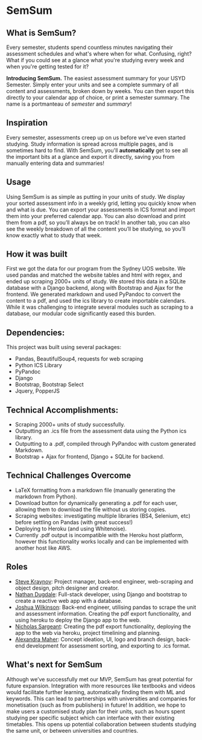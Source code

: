 # SemSum

## What is SemSum?
Every semester, students spend countless minutes navigating their assessment schedules and what's where when for what. Confusing, right? What if you could see at a glance what you're studying every week and when you're getting tested for it?

**Introducing SemSum.** The easiest assessment summary for your USYD Semester. Simply enter your units and see a complete summary of all content and assessments, broken down by weeks. You can then export this directly to your calendar app of choice, or print a semester summary. The name is a portmanteau of *semester* and *summary*!

## Inspiration

Every semester, assessments creep up on us before we've even started studying. Study information is spread across multiple pages, and is sometimes hard to find. With SemSum, you'll **automatically** get to see all the important bits at a glance and export it directly, saving you from manually entering data and summaries! 

## Usage
Using SemSum is as simple as putting in your units of study. We display your sorted assessment info in a weekly grid, letting you quickly know when and what is due. You can export your assessments in ICS format and import them into your preferred calendar app. You can also download and print them from a pdf, so you’ll always be on track! In another tab, you can also see the weekly breakdown of all the content you’ll be studying, so you’ll know exactly what to study that week.

## How it was built
First we got the data for our program from the Sydney UOS website. We used pandas and matched the website tables and html with regex, and ended up scraping 2000+ units of study. We stored this data in a SQLite database with a Django backend, along with Bootstrap and Ajax for the frontend. We generated markdown and used PyPandoc to convert the content to a pdf, and used the ics library to create importable calendars. While it was challenging to integrate several modules such as scraping to a database, our modular code significantly eased this burden. 

## Dependencies:
This project was built using several packages:
- Pandas, BeautifulSoup4, requests for web scraping 
- Python ICS Library 
- PyPandoc 
- Django 
- Bootstrap, Bootstrap Select
- Jquery, PopperJS

## Technical Accomplishments:
- Scraping 2000+ units of study successfully.
- Outputting an .ics file from the assessment data using the Python ics library. 
- Outputting to a .pdf, compiled through PyPandoc with custom generated Markdown. 
- Bootstrap + Ajax for frontend, Django + SQLite for backend.

## Technical Challenges Overcome
- LaTeX formatting from a markdown file (manually generating the markdown from Python).
- Download button for dynamically generating a .pdf for each user, allowing them to download the file without us storing copies.
- Scraping websites: investigating multiple libraries (BS4, Selenium, etc) before settling on Pandas (with great success!)
- Deploying to Heroku (and using Whitenoise).
- Currently .pdf output is incompatible with the Heroku host platform, however this functionality works locally and can be implemented with another host like AWS.

## Roles
- [Steve Kraynov](https://www.linkedin.com/in/steve-kraynov/): Project manager, back-end engineer, web-scraping and object design, pitch designer and creator. 
- [Nathan Dugdale](https://www.linkedin.com/in/nathan-dugdale-1700971b6/): Full-stack developer, using Django and bootstrap to create a reactive web app with a database.
- [Joshua Wilkinson](https://www.linkedin.com/in/joshua-wilkinson-aabb901b4/): Back-end engineer, utilising pandas to scrape the unit and assessment information. Creating the pdf export functionality, and using heroku to deploy the Django app to the web.
- [Nicholas Sargeant](https://www.linkedin.com/in/nicholas-sargeant/): Creating the pdf export functionality, deploying the app to the web via heroku, project timelining and planning.
- [Alexandra Maher](https://www.linkedin.com/in/alexandra-maher-779973182/): Concept ideation, UI, logo and branch design, back-end development for assessment sorting, and exporting to .ics format.

## What's next for SemSum
Although we’ve successfully met our MVP, SemSum has great potential for future expansion. Integration with more resources like textbooks and videos would facilitate further learning, automatically finding them with ML and keywords. This can lead to partnerships with universities and companies for monetisation (such as from publishers) in future! In addition, we hope to make users a customised study plan for their units, such as hours spent studying per specific subject which can interface with their existing timetables. This opens up potential collaboration between students studying the same unit, or between universities and countries.
